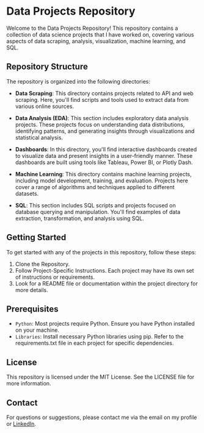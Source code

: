 # Data Projects Repository

Welcome to the Data Projects Repository! This repository contains a collection of data science projects that I have worked on, covering various aspects of data scraping, analysis, visualization, machine learning, and SQL.

## Repository Structure

The repository is organized into the following directories:

- **Data Scraping**: This directory contains projects related to API and web scraping. Here, you'll find scripts and tools used to extract data from various online sources.

- **Data Analysis (EDA)**: This section includes exploratory data analysis projects. These projects focus on understanding data distributions, identifying patterns, and generating insights through visualizations and statistical analysis.

- **Dashboards**: In this directory, you'll find interactive dashboards created to visualize data and present insights in a user-friendly manner. These dashboards are built using tools like Tableau, Power BI, or Plotly Dash.

- **Machine Learning**: This directory contains machine learning projects, including model development, training, and evaluation. Projects here cover a range of algorithms and techniques applied to different datasets.

- **SQL**: This section includes SQL scripts and projects focused on database querying and manipulation. You'll find examples of data extraction, transformation, and analysis using SQL.

## Getting Started

To get started with any of the projects in this repository, follow these steps:

1. Clone the Repository.
2. Follow Project-Specific Instructions. Each project may have its own set of instructions or requirements.
3. Look for a README file or documentation within the project directory for more details.

## Prerequisites
- `Python`: Most projects require Python. Ensure you have Python installed on your machine.
- `Libraries`: Install necessary Python libraries using pip. Refer to the requirements.txt file in each project for specific dependencies.

## License
This repository is licensed under the MIT License. See the LICENSE file for more information.

## Contact
For questions or suggestions, please contact me via the email on my profile or [LinkedIn](https://www.linkedin.com/in/christine-coomans/).
